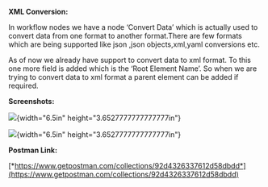 **XML Conversion:**

In workflow nodes we have a node ‘Convert Data’ which is actually used
to convert data from one format to another format.There are few formats
which are being supported like json ,json objects,xml,yaml conversions
etc.

As of now we already have support to convert data to xml format. To this
one more field is added which is the ‘Root Element Name’. So when we are
trying to convert data to xml format a parent element can be added if
required.

**Screenshots:**

![](media/image1.png){width="6.5in" height="3.6527777777777777in"}

![](media/image2.png){width="6.5in" height="3.6527777777777777in"}

**Postman Link:**

[*https://www.getpostman.com/collections/92d4326337612d58dbdd*](https://www.getpostman.com/collections/92d4326337612d58dbdd)
